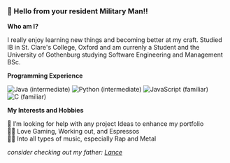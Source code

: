 ### 👋 Hello from your resident Military Man!! 

**Who am I?**

I really enjoy learning new things and becoming better at my craft. Studied IB in St. Clare's College, Oxford and am currenly a Student and the University of Gothenburg studying Software Engineering and Management BSc. 

**Programming Experience**

![Java (intermediate)](https://img.shields.io/static/v1?label=Java&logo=Java&logoColor=eeeeee&message=intermediate&color=green&style=for-the-badge)
![Python (intermediate)](https://img.shields.io/static/v1?label=Python&logo=Python&logoColor=eeeeee&message=intermediate&color=green&style=for-the-badge)
![JavaScript (familiar)](https://img.shields.io/static/v1?label=JavaScript&logo=JavaScript&logoColor=eeeeee&message=expert&color=yellowgreen&style=for-the-badge)
![C (familiar)](https://img.shields.io/static/v1?label=C&logo=C&logoColor=eeeeee&message=familiar&color=yellowgreen&style=for-the-badge)

**My Interests and Hobbies**

🤔 I’m looking for help with any project Ideas to enhance my portfolio<br>
🐱‍👤 Love Gaming, Working out, and Espressos<br>
🤷‍♂️ Into all types of music, especially Rap and Metal<br>


*_consider checking out my father: [Lance](https://github.com/Lancear)_*<br>

<!--
**GeorgZs/GeorgZs** is a ✨ _special_ ✨ repository because its `README.md` (this file) appears on your GitHub profile.
 **Shields.io** 
Here are some ideas to get you started:

- 🔭 I’m currently working on ...
- 🌱 I’m currently learning ...
- 👯 I’m looking to collaborate on ...
- 🤔 I’m looking for help with ...
- 💬 Ask me about ...
- 📫 How to reach me: ...
- 😄 Pronouns: ...
- ⚡ Fun fact: ...
-->
